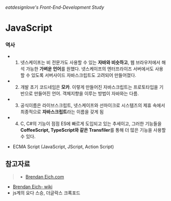 ###### eatdesignlove's Front-End-Development Study

# JavaScript

### 역사

- 1. 넷스케이프는 비 전문가도 사용할 수 있는 **자바와 비슷하고**, 웹 브라우저에서 해석 가능한 **가벼운 언어**를 원했다. 넷스케이프의 엔터프라이즈 서버에서도 사용할 수 있도록 서버사이드 자바스크립트도 고려되어 만들어졌다.

- 2. 개발 초기 코드네임은 **모카**. 이렇게 만들어진 자바스크립트는 프로토타입을 기반으로 만들어진 언어. 객체지향을 이루는 방법이 자바와는 다름.

- 3. 공식이름은 라이브스크립트, 넷스케이프와 선마이크로 시스템즈의 제휴 속에서 최종적으로 **자바스크립트**라는 이름을 갖게 됨

- 4. C, C#의 기능이 점점 ES에 빠르게 도입되고 있는 추세이고, 그러한 기능들을 **CoffeeScript, TypeScript와 같은 Transfiler**를 통해 더 많은 기능을 사용할 수 있다.

- ECMA Script (JavaScript, JScript, Action Script)


## 참고자료
>- [Brendan Eich.com](https://brendaneich.com/)
- [Brendan Eich- wiki](https://en.wikipedia.org/wiki/Brendan_Eich)
- js계의 요다 스승, 더글락스 크록포드
